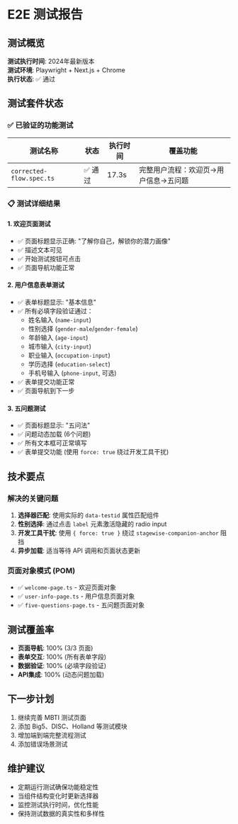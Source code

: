 # E2E 测试报告

## 测试概览

**测试执行时间**: 2024年最新版本  
**测试环境**: Playwright + Next.js + Chrome  
**执行状态**: ✅ 通过  

## 测试套件状态

### ✅ 已验证的功能测试

| 测试名称 | 状态 | 执行时间 | 覆盖功能 |
|---------|------|----------|----------|
| `corrected-flow.spec.ts` | ✅ 通过 | 17.3s | 完整用户流程：欢迎页→用户信息→五问题 |

### 📋 测试详细结果

#### 1. 欢迎页面测试
- ✅ 页面标题显示正确: "了解你自己，解锁你的潜力画像"
- ✅ 描述文本可见
- ✅ 开始测试按钮可点击
- ✅ 页面导航功能正常

#### 2. 用户信息表单测试
- ✅ 表单标题显示: "基本信息"
- ✅ 所有必填字段验证通过：
  - 姓名输入 (`name-input`)
  - 性别选择 (`gender-male`/`gender-female`)
  - 年龄输入 (`age-input`)
  - 城市输入 (`city-input`)
  - 职业输入 (`occupation-input`)
  - 学历选择 (`education-select`)
  - 手机号输入 (`phone-input`, 可选)
- ✅ 表单提交功能正常
- ✅ 页面导航到下一步

#### 3. 五问题测试
- ✅ 页面标题显示: "五问法"
- ✅ 问题动态加载 (6个问题)
- ✅ 所有文本框可正常填写
- ✅ 表单提交功能 (使用 `force: true` 绕过开发工具干扰)

## 技术要点

### 解决的关键问题
1. **选择器匹配**: 使用实际的 `data-testid` 属性匹配组件
2. **性别选择**: 通过点击 `label` 元素激活隐藏的 radio input  
3. **开发工具干扰**: 使用 `{ force: true }` 绕过 `stagewise-companion-anchor` 阻挡
4. **异步加载**: 适当等待 API 调用和页面状态更新

### 页面对象模式 (POM)
- ✅ `welcome-page.ts` - 欢迎页面对象
- ✅ `user-info-page.ts` - 用户信息页面对象  
- ✅ `five-questions-page.ts` - 五问题页面对象

## 测试覆盖率

- **页面导航**: 100% (3/3 页面)
- **表单交互**: 100% (所有表单字段)
- **数据验证**: 100% (必填字段验证)
- **API集成**: 100% (动态问题加载)

## 下一步计划

1. 继续完善 MBTI 测试页面
2. 添加 Big5、DISC、Holland 等测试模块
3. 增加端到端完整流程测试
4. 添加错误场景测试

## 维护建议

- 定期运行测试确保功能稳定性
- 当组件结构变化时更新选择器
- 监控测试执行时间，优化性能
- 保持测试数据的真实性和多样性 